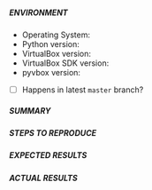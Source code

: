 <!---
Before posting this issue please briefly search other issues
to ensure that the issue you are posting is not a duplicate.
If you find the issue you are experiencing please post in that
issue thread.

When submitting an issue please fill out all information, it will
help us reproduce the issue and fix the problem faster.
-->

##### ENVIRONMENT

- Operating System: 
- Python version: 
- VirtualBox version: 
- VirtualBox SDK version:
- pyvbox version:
- [ ] Happens in latest `master` branch?

##### SUMMARY
<!--- Explain the issue briefly -->

##### STEPS TO REPRODUCE
<!--- Show exactly how to reproduce the problem using a minimally verifiable case. -->

##### EXPECTED RESULTS
<!--- What did you expect to happen when running the steps above? -->

##### ACTUAL RESULTS
<!--- What actually happened? Post full tracebacks -->
